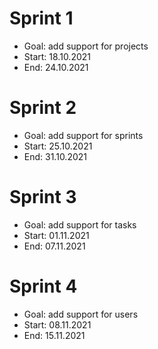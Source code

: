 # Sprint 1

- Goal: add support for projects
- Start: 18.10.2021
- End:   24.10.2021

# Sprint 2

- Goal: add support for sprints
- Start: 25.10.2021
- End:   31.10.2021

# Sprint 3

- Goal: add support for tasks
- Start: 01.11.2021
- End:   07.11.2021

# Sprint 4

- Goal: add support for users
- Start: 08.11.2021
- End:   15.11.2021
